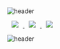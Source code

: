 ###

<!--
**Ina-dang/Ina-dang** is a ✨ _special_ ✨ repository because its `README.md` (this file) appears on your GitHub profile.

Here are some ideas to get you started:

- 🔭 I’m currently working on ...
- 🌱 I’m currently learning ...
- 👯 I’m looking to collaborate on ...
- 🤔 I’m looking for help with ...
- 💬 Ask me about ...
- 📫 How to reach me: ...
- 😄 Pronouns: ...
- ⚡ Fun fact: ...
-->

![header](https://capsule-render.vercel.app/api?type=Slice&color=timeGradient&height=200&section=header&text=Ina-dang&fontSize=90&&animation=fadeIn&fontColor=FFFFFF)

<a href="https://instagram.com/h_owo_ld">
    <img 
        src="http://img.shields.io/badge/-Instagram-blueviolet?style=flat&logo=Instagram&link=https://instagram.com/h_owo_ld/"
        style="height : auto; margin-left : 10px; margin-right : 10px;"/>
</a>
<a href="https://blog.naver.com/howold0917">
    <img 
        src="http://img.shields.io/badge/-NaverBlog-deepgreen?style=flat&logo=NGINX&link=https://blog.naver.com/howold0917/"
        style="height : auto; margin-left : 10px; margin-right : 10px;"/>
</a>
<a href="https://inadang.com">
    <img 
        src="http://img.shields.io/badge/-inadang-lightyellow?style=flat&logo=ReverbNation&link=https://inadang.com/"
        style="height : auto; margin-left : 10px; margin-right : 10px;"/>
</a>

![header](https://capsule-render.vercel.app/api?type=Slice&rotate=-180&cikir=timeGradient&height=200&section=foot&text=Hello%World!&fontAlign=70&desc=Desc&descAlign=20&fontColor=FFFFFF)
